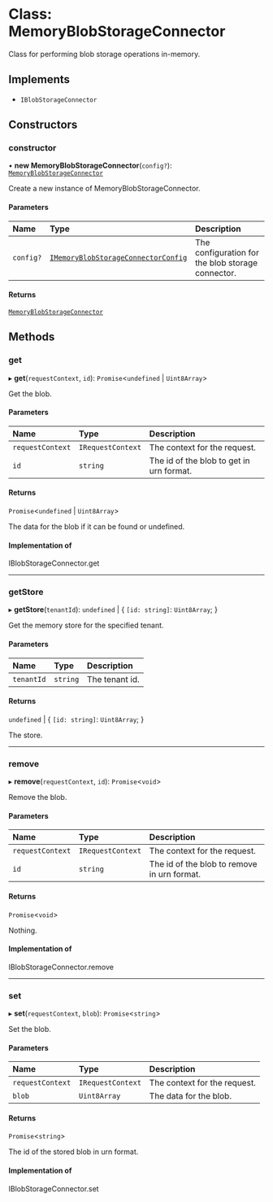 # Class: MemoryBlobStorageConnector

Class for performing blob storage operations in-memory.

## Implements

- `IBlobStorageConnector`

## Constructors

### constructor

• **new MemoryBlobStorageConnector**(`config?`): [`MemoryBlobStorageConnector`](MemoryBlobStorageConnector.md)

Create a new instance of MemoryBlobStorageConnector.

#### Parameters

| Name | Type | Description |
| :------ | :------ | :------ |
| `config?` | [`IMemoryBlobStorageConnectorConfig`](../interfaces/IMemoryBlobStorageConnectorConfig.md) | The configuration for the blob storage connector. |

#### Returns

[`MemoryBlobStorageConnector`](MemoryBlobStorageConnector.md)

## Methods

### get

▸ **get**(`requestContext`, `id`): `Promise`\<`undefined` \| `Uint8Array`\>

Get the blob.

#### Parameters

| Name | Type | Description |
| :------ | :------ | :------ |
| `requestContext` | `IRequestContext` | The context for the request. |
| `id` | `string` | The id of the blob to get in urn format. |

#### Returns

`Promise`\<`undefined` \| `Uint8Array`\>

The data for the blob if it can be found or undefined.

#### Implementation of

IBlobStorageConnector.get

___

### getStore

▸ **getStore**(`tenantId`): `undefined` \| \{ `[id: string]`: `Uint8Array`;  }

Get the memory store for the specified tenant.

#### Parameters

| Name | Type | Description |
| :------ | :------ | :------ |
| `tenantId` | `string` | The tenant id. |

#### Returns

`undefined` \| \{ `[id: string]`: `Uint8Array`;  }

The store.

___

### remove

▸ **remove**(`requestContext`, `id`): `Promise`\<`void`\>

Remove the blob.

#### Parameters

| Name | Type | Description |
| :------ | :------ | :------ |
| `requestContext` | `IRequestContext` | The context for the request. |
| `id` | `string` | The id of the blob to remove in urn format. |

#### Returns

`Promise`\<`void`\>

Nothing.

#### Implementation of

IBlobStorageConnector.remove

___

### set

▸ **set**(`requestContext`, `blob`): `Promise`\<`string`\>

Set the blob.

#### Parameters

| Name | Type | Description |
| :------ | :------ | :------ |
| `requestContext` | `IRequestContext` | The context for the request. |
| `blob` | `Uint8Array` | The data for the blob. |

#### Returns

`Promise`\<`string`\>

The id of the stored blob in urn format.

#### Implementation of

IBlobStorageConnector.set

